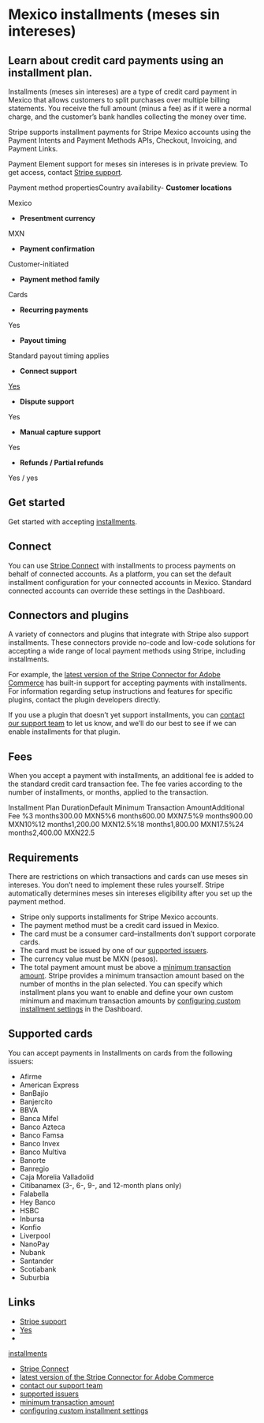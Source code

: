 # Mexico installments (meses sin intereses)

## Learn about credit card payments using an installment plan.

Installments (meses sin intereses) are a type of credit card payment in Mexico
that allows customers to split purchases over multiple billing statements. You
receive the full amount (minus a fee) as if it were a normal charge, and the
customer’s bank handles collecting the money over time.

Stripe supports installment payments for Stripe Mexico accounts using the
Payment Intents and Payment Methods APIs, Checkout, Invoicing, and Payment
Links.

Payment Element support for meses sin intereses is in private preview. To get
access, contact [Stripe support](https://support.stripe.com/?contact=true).

Payment method propertiesCountry availability- **Customer locations**

Mexico
- **Presentment currency**

MXN
- **Payment confirmation**

Customer-initiated
- **Payment method family**

Cards
- **Recurring payments**

Yes
- **Payout timing**

Standard payout timing applies
- **Connect support**

[Yes](https://docs.stripe.com/payments/mx-installments#connect-compatibility)
- **Dispute support**

Yes
- **Manual capture support**

Yes
- **Refunds / Partial refunds**

Yes / yes

## Get started

Get started with accepting
[installments](https://docs.stripe.com/payments/meses-sin-intereses/accept-a-payment).

## Connect

You can use [Stripe Connect](https://docs.stripe.com/connect/how-connect-works)
with installments to process payments on behalf of connected accounts. As a
platform, you can set the default installment configuration for your connected
accounts in Mexico. Standard connected accounts can override these settings in
the Dashboard.

## Connectors and plugins

A variety of connectors and plugins that integrate with Stripe also support
installments. These connectors provide no-code and low-code solutions for
accepting a wide range of local payment methods using Stripe, including
installments.

For example, the [latest version of the Stripe Connector for Adobe
Commerce](https://docs.stripe.com/connectors/adobe-commerce/payments/install#upgrade)
has built-in support for accepting payments with installments. For information
regarding setup instructions and features for specific plugins, contact the
plugin developers directly.

If you use a plugin that doesn’t yet support installments, you can [contact our
support team](https://support.stripe.com/) to let us know, and we’ll do our best
to see if we can enable installments for that plugin.

## Fees

When you accept a payment with installments, an additional fee is added to the
standard credit card transaction fee. The fee varies according to the number of
installments, or months, applied to the transaction.

Installment Plan DurationDefault Minimum Transaction AmountAdditional Fee %3
months300.00 MXN5%6 months600.00 MXN7.5%9 months900.00 MXN10%12 months1,200.00
MXN12.5%18 months1,800.00 MXN17.5%24 months2,400.00 MXN22.5
## Requirements

There are restrictions on which transactions and cards can use meses sin
intereses. You don’t need to implement these rules yourself. Stripe
automatically determines meses sin intereses eligibility after you set up the
payment method.

- Stripe only supports installments for Stripe Mexico accounts.
- The payment method must be a credit card issued in Mexico.
- The card must be a consumer card–installments don’t support corporate cards.
- The card must be issued by one of our [supported
issuers](https://docs.stripe.com/payments/mx-installments#supported-cards).
- The currency value must be MXN (pesos).
- The total payment amount must be above a [minimum transaction
amount](https://docs.stripe.com/payments/mx-installments#fees). Stripe provides
a minimum transaction amount based on the number of months in the plan selected.
You can specify which installment plans you want to enable and define your own
custom minimum and maximum transaction amounts by [configuring custom
installment
settings](https://docs.stripe.com/payments/meses-sin-intereses/accept-a-payment#custom-settings)
in the Dashboard.

## Supported cards

You can accept payments in Installments on cards from the following issuers:

- Afirme
- American Express
- BanBajío
- Banjercito
- BBVA
- Banca Mifel
- Banco Azteca
- Banco Famsa
- Banco Invex
- Banco Multiva
- Banorte
- Banregio
- Caja Morelia Valladolid
- Citibanamex (3-, 6-, 9-, and 12-month plans only)
- Falabella
- Hey Banco
- HSBC
- Inbursa
- Konfio
- Liverpool
- NanoPay
- Nubank
- Santander
- Scotiabank
- Suburbia

## Links

- [Stripe support](https://support.stripe.com/?contact=true)
- [Yes](https://docs.stripe.com/payments/mx-installments#connect-compatibility)
-
[installments](https://docs.stripe.com/payments/meses-sin-intereses/accept-a-payment)
- [Stripe Connect](https://docs.stripe.com/connect/how-connect-works)
- [latest version of the Stripe Connector for Adobe
Commerce](https://docs.stripe.com/connectors/adobe-commerce/payments/install#upgrade)
- [contact our support team](https://support.stripe.com/)
- [supported
issuers](https://docs.stripe.com/payments/mx-installments#supported-cards)
- [minimum transaction
amount](https://docs.stripe.com/payments/mx-installments#fees)
- [configuring custom installment
settings](https://docs.stripe.com/payments/meses-sin-intereses/accept-a-payment#custom-settings)